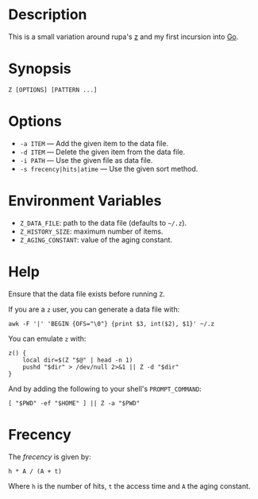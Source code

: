 # Description

This is a small variation around rupa's [z](https://github.com/rupa/z) and my first incursion into [Go](http://golang.org/).

# Synopsis

    Z [OPTIONS] [PATTERN ...]

# Options

- `-a ITEM` — Add the given item to the data file.
- `-d ITEM` — Delete the given item from the data file.
- `-i PATH` — Use the given file as data file.
- `-s frecency|hits|atime` — Use the given sort method.

# Environment Variables

- `Z_DATA_FILE`: path to the data file (defaults to `~/.z`).
- `Z_HISTORY_SIZE`: maximum number of items.
- `Z_AGING_CONSTANT`: value of the aging constant.

# Help

Ensure that the data file exists before running `Z`.

If you are a `z` user, you can generate a data file with:

```
awk -F '|' 'BEGIN {OFS="\0"} {print $3, int($2), $1}' ~/.z
```

You can emulate `z` with:

```
z() {
    local dir=$(Z "$@" | head -n 1)
    pushd "$dir" > /dev/null 2>&1 || Z -d "$dir"
}
```

And by adding the following to your shell's `PROMPT_COMMAND`:

```
[ "$PWD" -ef "$HOME" ] || Z -a "$PWD"
```

# Frecency

The *frecency* is given by:
```
h * A / (A + t)
```
Where `h` is the number of hits, `t` the access time and `A` the aging constant.
